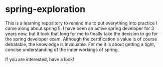 # spring-exploration

This is a learning repository to remind me to put everything into practice I came along about spring 5. I have been an active spring developer for 3 years now, but it took that long for me to finally take the decision to go for the spring developer exam. Although the certification's value is of course debatable, the knowledge is invaluable. For me it is about getting a tight, concise understanding of the inner workings of spring.

If you are interested, have a look!
